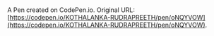 # 

A Pen created on CodePen.io. Original URL: [https://codepen.io/KOTHALANKA-RUDRAPREETH/pen/oNQYVOW](https://codepen.io/KOTHALANKA-RUDRAPREETH/pen/oNQYVOW).

